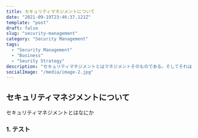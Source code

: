 ```yaml
---
title: セキュリティマネジメントについて
date: "2021-09-19T23:46:37.121Z"
template: "post"
draft: false
slug: "security-management"
category: "Security Management"
tags:
  - "Security Management"
  - "Business"
  - "Seurity Strategy"
description: "セキュリティマネジメントとはマネジメントそのものである。そしてそれはセキュリティを超えたビジネスとセキュリティの両軸を学ぶ必要があると感じている"
socialImage: "/media/image-2.jpg"
---
```


## セキュリティマネジメントについて
セキュリティマネジメントとはなにか

### 1. テスト
